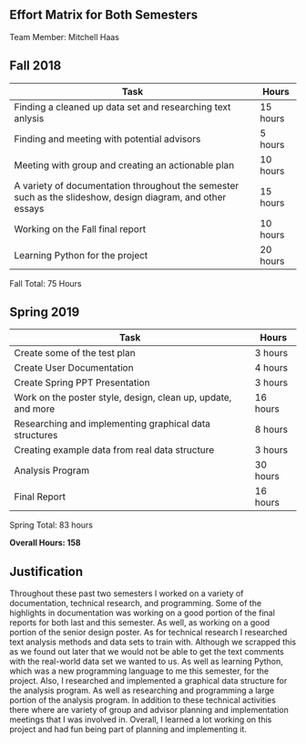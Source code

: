 ## Effort Matrix for Both Semesters 

Team Member: Mitchell Haas 

## Fall 2018 
|Task|Hours|
|------|------|
|Finding a cleaned up data set and researching text anlysis|15 hours|
|Finding and meeting with potential advisors|5 hours|
|Meeting with group and creating an actionable plan|10 hours|
|A variety of documentation throughout the semester such as the slideshow, design diagram, and other essays|15 hours|
|Working on the Fall final report|10 hours|
|Learning Python for the project|20 hours|

Fall Total: 75 Hours

## Spring 2019
|Task|Hours|
|------|------|
|Create some of the test plan|3 hours|
|Create User Documentation|4 hours|
|Create Spring PPT Presentation|3 hours|
|Work on the poster style, design, clean up, update, and more|16 hours|
|Researching and implementing graphical data structures|8 hours|
|Creating example data from real data structure|3 hours|
|Analysis Program|30 hours|
|Final Report|16 hours|

Spring Total: 83 hours 

**Overall Hours: 158** 

## Justification 
Throughout these past two semesters I worked on a variety of documentation, technical research, and programming. Some of the highlights in documentation was working on a good portion of the final reports for both last and this semester. As well, as working on a good portion of the senior design poster. As for technical research I researched text analysis methods and data sets to train with. Although we scrapped this as we found out later that we would not be able to get the text comments with the real-world data set we wanted to us. As well as learning Python, which was a new programming language to me this semester, for the project. Also, I researched and implemented a graphical data structure for the analysis program. As well as researching and programming a large portion of the analysis program. In addition to these technical activities there where are variety of group and advisor planning and implementation meetings that I was involved in. Overall, I learned a lot working on this project and had fun being part of planning and implementing it. 
